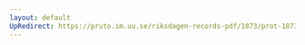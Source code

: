 ```yaml
---
layout: default
UpRedirect: https://pruto.im.uu.se/riksdagen-records-pdf/1873/prot-1873--fk--428/prot-1873--fk--428_002.pdf
---
```

